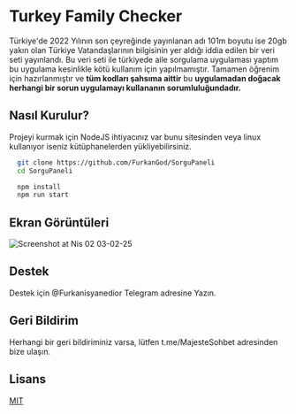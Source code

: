 
# Turkey Family Checker

Türkiye'de 2022 Yılının son çeyreğinde yayınlanan adı 101m boyutu ise 20gb yakın olan Türkiye Vatandaşlarının bilgisinin yer aldığı iddia edilen bir veri seti yayınlandı.
Bu veri seti ile türkiyede aile sorgulama uygulaması yaptım bu uygulama kesinlikle kötü kullanım için yapılmamıştır. Tamamen öğrenim için hazırlanmıştır ve **tüm kodları şahsıma aittir** bu **uygulamadan doğacak herhangi bir sorun uygulamayı kullananın sorumluluğundadır.**
 
 
## Nasıl Kurulur? 

Projeyi kurmak için NodeJS ihtiyacınız var bunu sitesinden veya linux kullanıyor iseniz kütüphanelerden yükliyebilirsiniz.

```bash 
  git clone https://github.com/FurkanGod/SorguPaneli
  cd SorguPaneli

  npm install
  npm run start
```
    
 
## Ekran Görüntüleri

![Screenshot at Nis 02 03-02-25](https://user-images.githubusercontent.com/129623603/229323526-ee6a63e0-89a4-4ac3-8fa0-8cf14f3adc43.png)

  
## Destek

Destek için @Furkanisyanedior Telegram adresine Yazın.

## Geri Bildirim

Herhangi bir geri bildiriminiz varsa, lütfen t.me/MajesteSohbet  adresinden bize ulaşın.

 ## Lisans

[MIT](https://choosealicense.com/licenses/mit/)
